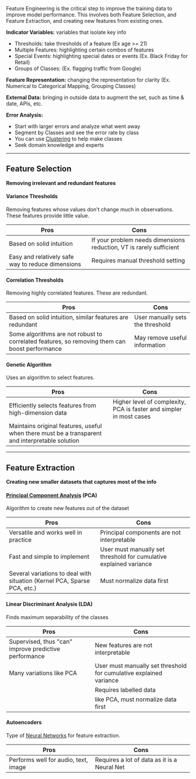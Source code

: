 
 Feature Engineering is the critical step to improve the training data to improve model performance. This involves both Feature Selection, and Feature Extraction, and creating new features from existing ones.

**Indicator Variables:** variables that isolate key info
- Thresholds: take thresholds of a feature (Ex age >= 21)
- Multiple Features: highlighting certain combos of features
- Special Events: highlighting special dates or events (Ex. Black Friday for Retail)
- Groups of Classes:  (Ex. flagging traffic from Google)

**Feature Representation:** changing the representation for clarity (Ex. Numerical to Categorical  Mapping, Grouping Classes)

**External Data:** bringing in outside data to augment the set, such as time & date, APIs, etc.

**Error Analysis:** 
- Start with larger errors and analyze what went away
- Segment by Classes and see the error rate by class
- You can use [Clustering](Clustering.md) to help make classes
- Seek domain knowledge and experts


---
## Feature Selection
**Removing irrelevant and redundant features**

#### Variance Thresholds
Removing features whose values don't change much in observations. These features provide little value.

| Pros | Cons |
| --- | --- |
| Based on solid intuition| If your problem needs dimensions reduction, VT is rarely sufficient |
| Easy and relatively safe way to reduce dimensions | Requires manual threshold setting |

#### Correlation Thresholds
Removing highly correlated features. These are redundant.

| Pros | Cons |
| --- | --- |
| Based on solid intuition, similar features are redundant | User manually sets the threshold |
| Some algorithms are not robust to correlated features, so removing them can boost performance | May remove useful information |

#### Genetic Algorithm
Uses an algorithm to select features.

| Pros | Cons |
| --- | --- |
| Efficiently selects features from high-dimension data | Higher level of complexity, PCA is faster and simpler in most cases |
| Maintains original features, useful when there must be a transparent and interpretable solution | |


---
## Feature Extraction
**Creating new smaller datasets that captures most of the info**

#### [Principal Component Analysis](PCA.md) (PCA)
Algorithm to create new features out of the dataset

| Pros | Cons |
| --- | --- |
| Versatile and works well in practice | Principal components are not interpretable |
| Fast and simple to implement | User must manually set threshold for cumulative explained variance |
| Several variations to deal with situation (Kernel PCA, Sparse PCA, etc.) | Must normalize data first |

#### Linear Discriminant Analysis (LDA)
Finds maximum separability of the classes

| Pros | Cons |
| --- | --- |
| Supervised, thus "can" improve predictive performance | New features are not interpretable |
| Many variations like PCA | User must manually set threshold for cumulative explained variance |
| | Requires labelled data |
| | like PCA, must normalize data first |

#### Autoencoders
Type of [Neural Networks](Deep%20Learning/Neural%20Networks.md) for feature extraction.

| Pros | Cons |
| --- | --- |
| Performs well for audio, text, image | Requires a lot of data as it is a Neural Net |
